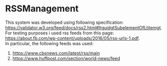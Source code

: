# RSSManagement

This system was developed using following specification: https://validator.w3.org/feed/docs/rss2.html#ltguidgtSubelementOfLtitemgt. <br>
For testing purposes i used rss feeds from this page: https://about.fb.com/wp-content/uploads/2016/05/rss-urls-1.pdf. <br>
In particular, the following feeds was used:
  1) https://www.cbsnews.com/latest/rss/main
  2) https://www.huffpost.com/section/world-news/feed
